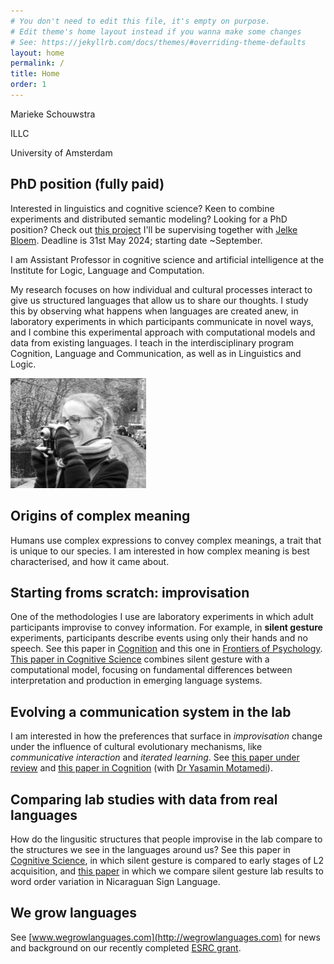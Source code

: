 ```yaml
---
# You don't need to edit this file, it's empty on purpose.
# Edit theme's home layout instead if you wanna make some changes
# See: https://jekyllrb.com/docs/themes/#overriding-theme-defaults
layout: home
permalink: /
title: Home
order: 1
---
```



Marieke Schouwstra

ILLC

University of Amsterdam

## PhD position (fully paid)

Interested in linguistics and cognitive science? Keen to combine experiments and distributed semantic modeling? Looking for a PhD position? Check out [this project](https://vacatures.uva.nl/UvA/job/PhD-Position-in-Modelling-Word-Order-and-Cognitive-Constraints/794873002/) I'll be supervising together with [Jelke Bloem](https://www.uva.nl/profiel/b/l/j.bloem/j.bloem.html). Deadline is 31st May 2024; starting date ~September. 


I am Assistant Professor in cognitive science and artificial intelligence at the Institute for Logic, Language and Computation. 

My research focuses on how individual and cultural processes interact to give us structured languages that allow us to share our thoughts. I study this by observing what happens when languages are created anew, in laboratory experiments in which participants communicate in novel ways, and I combine this experimental approach with computational models and data from existing languages. 
I teach in the interdisciplinary program Cognition, Language and Communication, as well as in Linguistics and Logic. 



<img src="images/marieke.jpg" alt="marieke" height="176" width="217" />



## Origins of complex meaning

Humans use complex expressions to convey complex meanings, a trait that is unique to our species. I am interested in how complex meaning is best characterised, and how it came about. 

## Starting froms scratch: improvisation 

One of the methodologies I use are laboratory experiments in which adult participants improvise to convey information. For example, in **silent gesture** experiments, participants describe events using only their hands and no speech. See this paper in [Cognition](http://www.sciencedirect.com/science/article/pii/S0010027714000432) and this one in [Frontiers of Psychology](https://www.frontiersin.org/articles/10.3389/fpsyg.2022.805144/abstract). [This paper in Cognitive Science](https://onlinelibrary.wiley.com/doi/full/10.1111/cogs.12732?casa_token=vD9l93ny4d0AAAAA%3A_Pi5_tQ1ZWxppY2eBsZGUt3-Q4Am9XQrDPgYmO-RIOGxiIqXBYLeQT7CnMKA3N3mka83ZWulGDrTIA) combines silent gesture with a computational model, focusing on fundamental differences between interpretation and production in emerging language systems.  

## Evolving a communication system in the lab

I am interested in how the preferences that surface in *improvisation* change under the influence of cultural evolutionary mechanisms, like *communicative interaction* and *iterated learning*. See [this paper under review](https://psyarxiv.com/7ed89/) and [this paper in Cognition](https://www.sciencedirect.com/science/article/pii/S0010027719301234) (with [Dr Yasamin Motamedi](https://ymotamedi.github.io/)).

## Comparing lab studies with data from real languages

How do the lingusitic structures that people improvise in the lab compare to the structures we see in the languages around us? See this paper in [Cognitive Science](http://onlinelibrary.wiley.com/doi/10.1111/cogs.12441/full), in which silent gesture is compared to early stages of L2 acquisition, and [this paper](https://www.researchgate.net/profile/Susan-Goldin-Meadow/publication/324480785_Do_we_see_word_order_patterns_from_silent_gesture_studies_in_a_new_natural_language/links/5ad6087d458515c60f552cbe/Do-we-see-word-order-patterns-from-silent-gesture-studies-in-a-new-natural-language.pdf)  in which we compare silent gesture lab results to word order variation in Nicaraguan Sign Language.

## We grow languages 

See [www.wegrowlanguages.com](http://wegrowlanguages.com) for news and background on our recently completed [ESRC grant](https://gtr.ukri.org/person/644282F1-3016-4A1F-A191-2EDB3870C391).

